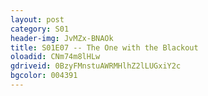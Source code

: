 ```yaml
---
layout: post 
category: S01 
header-img: JvMZx-BNAOk 
title: S01E07 -- The One with the Blackout 
oloadid: CNm74m8lHLw 
gdriveid: 0BzyFMnstuAWRMHlhZ2lLUGxiY2c 
bgcolor: 004391
--- 
```

<!--more--> 
